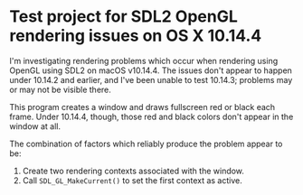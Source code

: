 # Test project for SDL2 OpenGL rendering issues on OS X 10.14.4

I'm investigating rendering problems which occur when rendering using OpenGL
using SDL2 on macOS v10.14.4.  The issues don't appear to happen under 10.14.2 and earlier,
and I've been unable to test 10.14.3;  problems may or may not be visible there.

This program creates a window and draws fullscreen red or black each frame.  Under 10.14.4,
though, those red and black colors don't appear in the window at all.

The combination of factors which reliably produce the problem appear to be:

 1.  Create two rendering contexts associated with the window.
 2.  Call `SDL_GL_MakeCurrent()` to set the first context as active.


